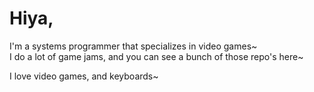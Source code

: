 # Hiya,
I'm a systems programmer that specializes in video games~  
I do a lot of game jams, and you can see a bunch of those repo's here~

I love video games, and keyboards~
<!--
**RaySoyama/RaySoyama** is a ✨ _special_ ✨ repository because its `README.md` (this file) appears on your GitHub profile.

Here are some ideas to get you started:

- 🔭 I’m currently working on ...
- 🌱 I’m currently learning ...
- 👯 I’m looking to collaborate on ...
- 🤔 I’m looking for help with ...
- 💬 Ask me about ...
- 📫 How to reach me: ...
- 😄 Pronouns: ...
- ⚡ Fun fact: ...
-->
